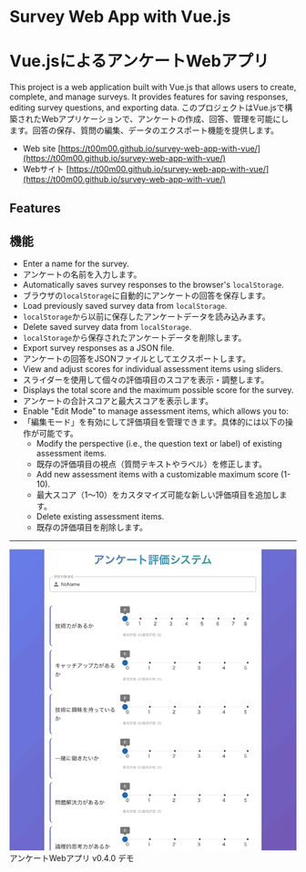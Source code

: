 # Survey Web App with Vue.js
# Vue.jsによるアンケートWebアプリ

This project is a web application built with Vue.js that allows users to create, complete, and manage surveys. It provides features for saving responses, editing survey questions, and exporting data.
このプロジェクトはVue.jsで構築されたWebアプリケーションで、アンケートの作成、回答、管理を可能にします。回答の保存、質問の編集、データのエクスポート機能を提供します。

* Web site
[https://t00m00.github.io/survey-web-app-with-vue/](https://t00m00.github.io/survey-web-app-with-vue/)
* Webサイト
[https://t00m00.github.io/survey-web-app-with-vue/](https://t00m00.github.io/survey-web-app-with-vue/)

## Features
## 機能

*   Enter a name for the survey.
*   アンケートの名前を入力します。
*   Automatically saves survey responses to the browser's `localStorage`.
*   ブラウザの`localStorage`に自動的にアンケートの回答を保存します。
*   Load previously saved survey data from `localStorage`.
*   `localStorage`から以前に保存したアンケートデータを読み込みます。
*   Delete saved survey data from `localStorage`.
*   `localStorage`から保存されたアンケートデータを削除します。
*   Export survey responses as a JSON file.
*   アンケートの回答をJSONファイルとしてエクスポートします。
*   View and adjust scores for individual assessment items using sliders.
*   スライダーを使用して個々の評価項目のスコアを表示・調整します。
*   Displays the total score and the maximum possible score for the survey.
*   アンケートの合計スコアと最大スコアを表示します。
*   Enable "Edit Mode" to manage assessment items, which allows you to:
*   「編集モード」を有効にして評価項目を管理できます。具体的には以下の操作が可能です。
    *   Modify the perspective (i.e., the question text or label) of existing assessment items.
    *   既存の評価項目の視点（質問テキストやラベル）を修正します。
    *   Add new assessment items with a customizable maximum score (1-10).
    *   最大スコア（1～10）をカスタマイズ可能な新しい評価項目を追加します。
    *   Delete existing assessment items.
    *   既存の評価項目を削除します。

---
![Survey Web App v0.4.0 Demonstration](./image/survey-web-app-with-vue_v0.4.0.gif)
アンケートWebアプリ v0.4.0 デモ